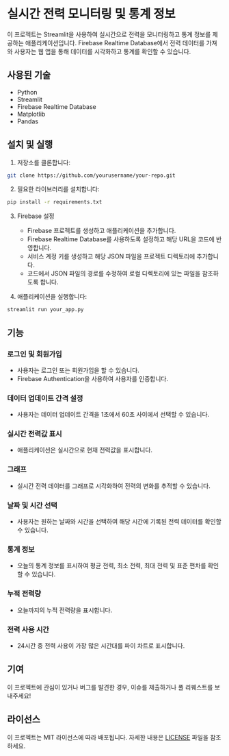 # 실시간 전력 모니터링 및 통계 정보

이 프로젝트는 Streamlit을 사용하여 실시간으로 전력을 모니터링하고 통계 정보를 제공하는 애플리케이션입니다. Firebase Realtime Database에서 전력 데이터를 가져와 사용자는 웹 앱을 통해 데이터를 시각화하고 통계를 확인할 수 있습니다.

## 사용된 기술

- Python
- Streamlit
- Firebase Realtime Database
- Matplotlib
- Pandas

## 설치 및 실행

1. 저장소를 클론합니다:

```bash
git clone https://github.com/yourusername/your-repo.git
```

2. 필요한 라이브러리를 설치합니다:

```bash
pip install -r requirements.txt
```

3. Firebase 설정

   - Firebase 프로젝트를 생성하고 애플리케이션을 추가합니다.
   - Firebase Realtime Database를 사용하도록 설정하고 해당 URL을 코드에 반영합니다.
   - 서비스 계정 키를 생성하고 해당 JSON 파일을 프로젝트 디렉토리에 추가합니다.
   - 코드에서 JSON 파일의 경로를 수정하여 로컬 디렉토리에 있는 파일을 참조하도록 합니다.

4. 애플리케이션을 실행합니다:

```bash
streamlit run your_app.py
```

## 기능

### 로그인 및 회원가입

- 사용자는 로그인 또는 회원가입을 할 수 있습니다.
- Firebase Authentication을 사용하여 사용자를 인증합니다.

### 데이터 업데이트 간격 설정

- 사용자는 데이터 업데이트 간격을 1초에서 60초 사이에서 선택할 수 있습니다.

### 실시간 전력값 표시

- 애플리케이션은 실시간으로 현재 전력값을 표시합니다.

### 그래프

- 실시간 전력 데이터를 그래프로 시각화하여 전력의 변화를 추적할 수 있습니다.

### 날짜 및 시간 선택

- 사용자는 원하는 날짜와 시간을 선택하여 해당 시간에 기록된 전력 데이터를 확인할 수 있습니다.

### 통계 정보

- 오늘의 통계 정보를 표시하여 평균 전력, 최소 전력, 최대 전력 및 표준 편차를 확인할 수 있습니다.

### 누적 전력량

- 오늘까지의 누적 전력량을 표시합니다.

### 전력 사용 시간

- 24시간 중 전력 사용이 가장 많은 시간대를 파이 차트로 표시합니다.


## 기여

이 프로젝트에 관심이 있거나 버그를 발견한 경우, 이슈를 제출하거나 풀 리퀘스트를 보내주세요!


## 라이선스

이 프로젝트는 MIT 라이선스에 따라 배포됩니다. 자세한 내용은 [LICENSE](LICENSE) 파일을 참조하세요.
